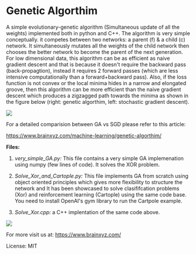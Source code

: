 # Genetic Algorthim
A simple evolutionary-genetic algorithm (Simultaneous update of all the weights) implemented both in python and C++.
The algorithm is very simple conceptually. it competes between two networks: a parent (f) & a child (c) network. It simultaneously mutates all the weights of the child network then chooses the better network to become the parent of the next generation. For low dimensional data, this algorithm can be as efficient as naive gradient descent and that is because it doesn't require the backward pass (back-propagtion), instead it requires 2 forward passes (which are less intensive computationally than a forward+backward pass). Also, if the loss function is not convex or the local minima hides in a narrow and elongated groove, then this algorithm can be more efficient than the naive gradient descent which produces a zigzagged path towards the minima as shown in the figure below (right: genetic algorthim, left: stochastic gradient descent).

![](images/sgd_ga_compare.JPG)
</br>

For a detailed comparision between GA vs SGD please refer to this article:

https://www.brainxyz.com/machine-learning/genetic-algorthim/

**Files:**

1. *very_simple_GA.py:* This file contains a very simple GA implemenation using numpy (few lines of code). It solves the XOR problem.

2. *Solve_Xor_and_Cartople.py:* This file implements GA from scratch using object oriented principles which gives more flexibility to structure the network and It has been showcased to solve clasififcation problems (Xor) and reinforcement learning (Cartople) using the same code base. You need to install OpenAI's gym library to run the Cartpole example.

3. *Solve_Xor.cpp:* a C++ implentation of the same code above.


![](images/after-learning.gif)
</br>


For more visit us at: https://www.brainxyz.com/ 

License: MIT
